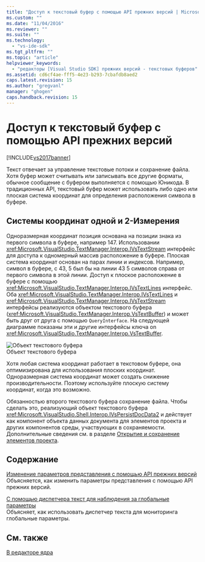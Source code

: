 ```yaml
---
title: "Доступ к текстовый буфер с помощью API прежних версий | Microsoft Docs"
ms.custom: ""
ms.date: "11/04/2016"
ms.reviewer: ""
ms.suite: ""
ms.technology: 
  - "vs-ide-sdk"
ms.tgt_pltfrm: ""
ms.topic: "article"
helpviewer_keywords: 
  - "редакторы [Visual Studio SDK] прежних версий - текстовых буферов"
ms.assetid: cd6cf4ae-fff5-4e23-b293-7cbafdb8aed2
caps.latest.revision: 15
ms.author: "gregvanl"
manager: "ghogen"
caps.handback.revision: 15
---
```

# Доступ к текстовый буфер с помощью API прежних версий
[!INCLUDE[vs2017banner](../code-quality/includes/vs2017banner.md)]

Текст отвечает за управление текстовые потоки и сохранение файла.  Хотя буфер может считывать или записывать все другие форматы, обычное сообщение с буфером выполняется с помощью Юникода.  В традиционных API, текстовый буфер может использовать либо одно или плоская система координат для определения расположения символа в буфере.  
  
## Системы координат одной и 2\-Измерения  
 Одноразмерная координат позиция основана на позиции знака из первого символа в буфере, например 147.  Использовании <xref:Microsoft.VisualStudio.TextManager.Interop.IVsTextStream> интерфейс для доступа к одномерный массив расположение в буфере.  Плоская система координат основан на парах линии и индексов.  Например, символ в буфере, с 43, 5 был бы на линии 43 5 символов справа от первого символа в этой линии.  Доступ к плоское расположение в буфере с помощью <xref:Microsoft.VisualStudio.TextManager.Interop.IVsTextLines> интерфейс.  Оба <xref:Microsoft.VisualStudio.TextManager.Interop.IVsTextLines> и  <xref:Microsoft.VisualStudio.TextManager.Interop.IVsTextStream> интерфейсы реализуются объектом текстового буфера \(<xref:Microsoft.VisualStudio.TextManager.Interop.VsTextBuffer>\) и может быть друг от друга с помощью  `QueryInterface`.  На следующей диаграмме показаны эти и другие интерфейсы ключа on <xref:Microsoft.VisualStudio.TextManager.Interop.VsTextBuffer>.  
  
 ![Объект текстового буфера](../extensibility/media/vstextbuffer.png "vsTextBuffer")  
Объект текстового буфера  
  
 Хотя любая система координат работает в текстовом буфере, она оптимизирована для использования плоских координат.  Одноразмерная система координат может создать снижение производительности.  Поэтому используйте плоскую систему координат, когда это возможно.  
  
 Обязанностью второго текстового буфера сохранение файла.  Чтобы сделать это, реализующий объект текстового буфера <xref:Microsoft.VisualStudio.Shell.Interop.IVsPersistDocData2> и действует как компонент объекта данных документа для элементов проекта и других компонентов среды, участвующих в сохраняемости.  Дополнительные сведения см. в разделе [Открытие и сохранение элементов проекта](../extensibility/internals/opening-and-saving-project-items.md).  
  
## Содержание  
 [Изменение параметров представления с помощью API прежних версий](../extensibility/changing-view-settings-by-using-the-legacy-api.md)  
 Объясняется, как изменить параметры представления с помощью API прежних версий.  
  
 [С помощью диспетчера текст для наблюдения за глобальные параметры](../extensibility/using-the-text-manager-to-monitor-global-settings.md)  
 Объясняет, как использовать диспетчер текста для мониторинга глобальные параметры.  
  
## См. также  
 [В редакторе ядра](../extensibility/inside-the-core-editor.md)